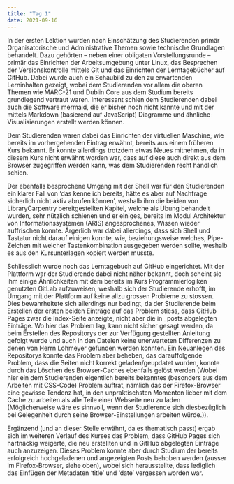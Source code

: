 ```yaml
---
title: "Tag 1"
date: 2021-09-16
---
```


In der ersten Lektion wurden nach Einschätzung des Studierenden primär Organisatorische und Administrative Themen sowie technische Grundlagen behandelt. Dazu gehörten – neben einer obligaten Vorstellungsrunde – primär das Einrichten der Arbeitsumgebung unter Linux, das Besprechen der Versionskontrolle mittels Git und das Einrichten der Lerntagebücher auf GitHub. 
Dabei wurde auch ein Schaubild zu den zu erwartenden Lerninhalten gezeigt, wobei dem Studierenden vor allem die oberen Themen wie MARC-21 und Dublin Core aus dem Studium bereits grundlegend vertraut waren. Interessant schien dem Studierenden dabei auch die Software mermaid, die er bisher noch nicht kannte und mit der mittels Markdown (basierend auf JavaScript) Diagramme und ähnliche Visualisierungen erstellt werden können.

Dem Studierenden waren dabei das Einrichten der virtuellen Maschine, wie bereits im vorhergehenden Eintrag erwähnt, bereits aus einem früheren Kurs bekannt. Er konnte allerdings trotzdem etwas Neues mitnehmen, da in diesem Kurs nicht erwähnt worden war, dass auf diese auch direkt aus dem Browser zugegriffen werden kann, was dem Studierenden recht handlich schien. 

Der ebenfalls besprochene Umgang mit der Shell war für den Studierenden ein klarer Fall von ‘das kenne ich bereits, hätte es aber auf Nachfrage sicherlich nicht aktiv abrufen können’, weshalb ihm die beiden von LibraryCarpentry bereitgestellten Kapitel, welche als Übung behandelt wurden, sehr nützlich schienen und er einiges, bereits im Modul Architektur von Informationssystemen (ARIS) angesprochenes, Wissen wieder auffrischen konnte. Ärgerlich war dabei allerdings, dass sich Shell und Tastatur nicht darauf einigen konnte, wie, beziehungsweise welches, Pipe-Zeichen mit welcher Tastenkombination ausgegeben werden sollte, weshalb es aus den Kursunterlagen kopiert werden musste.

Schliesslich wurde noch das Lerntagebuch auf GitHub eingerichtet. Mit der Plattform war der Studierende dabei nicht näher bekannt, doch scheint sie ihm einige Ähnlichkeiten mit dem bereits im Kurs Programmierlogiken genutzten GitLab aufzuweisen, weshalb sich der Studierende erhofft, im Umgang mit der Plattform auf keine allzu grossen Probleme zu stossen. Dies bewahrheitete sich allerdings nur bedingt, da der Studierende beim Erstellen der ersten beiden Einträge auf das Problem stiess, dass GitHub Pages zwar die Index-Seite anzeigte, nicht aber die in _posts abgelegten Einträge. Wo hier das Problem lag, kann nicht sicher gesagt werden, da beim Erstellen des Repositorys der zur Verfügung gestellten Anleitung gefolgt wurde und auch in den Dateien keine unerwarteten Differenzen zu denen von Herrn Lohmeyer gefunden werden konnten. Ein Neuanlegen des Repositorys konnte das Problem aber beheben, das darauffolgende Problem, dass die Seiten nicht korrekt geladen/geupdatet wurden, konnte durch das Löschen des Browser-Caches ebenfalls gelöst werden (Wobei hier ein dem Studierenden eigentlich bereits bekanntes (besonders aus dem Arbeiten mit CSS-Code) Problem auftrat, nämlich das der Firefox-Browser eine gewisse Tendenz hat, in den unpraktischsten Momenten lieber mit dem Cache zu arbeiten als alle Teile einer Webseite neu zu laden (Möglicherweise wäre es sinnvoll, wenn der Studierende sich diesbezüglich bei Gelegenheit durch seine Browser-Einstellungen arbeiten würde.)). 

Ergänzend (und an dieser Stelle erwähnt, da es thematisch passt) ergab sich im weiteren Verlauf des Kurses das Problem, dass GitHub Pages sich hartnäckig weigerte, die neu erstellten und in GitHub abgelegten Einträge auch anzuzeigen. Dieses Problem konnte aber durch Studium der bereits erfolgreich hochgeladenen und angezeigten Posts behoben werden (ausser im Firefox-Browser, siehe oben), wobei sich herausstellte, dass lediglich das Einfügen der Metadaten ‘title’ und ‘date’ vergessen worden war.
